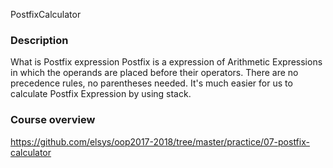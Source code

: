 PostfixCalculator

### Description
What is Postfix expression
Postfix is a expression of Arithmetic Expressions in which the operands are placed before their operators. There are no precedence rules, no parentheses needed. It's much easier for us to calculate Postfix Expression by using stack.

### Course overview
https://github.com/elsys/oop2017-2018/tree/master/practice/07-postfix-calculator
